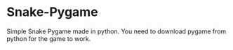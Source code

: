 # Snake-Pygame
Simple Snake Pygame made in python. You need to download pygame from python for the game to work.

